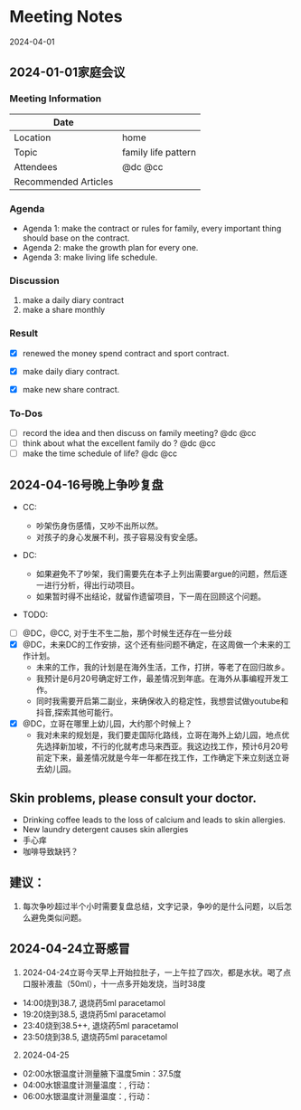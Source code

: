# Meeting Notes
2024-04-01 


## 2024-01-01家庭会议
### Meeting Information
| Date                 |                                        |
| ---                  | ---                                    |
| Location             | home                                   |
| Topic                | family life pattern                    |
| Attendees            | @dc @cc                                |
| Recommended Articles |                                        |


### Agenda
- Agenda 1: make the contract or rules for family, every important thing should base on the contract.
- Agenda 2: make the growth plan for every one.
- Agenda 3: make living life schedule.

### Discussion
1. make a daily diary contract
2. make a share monthly

### Result
- [x] renewed the money spend contract and sport contract.
- [x] make daily diary contract.
- [x] make new share contract.


### To-Dos
- [ ] record the idea and then discuss on family meeting? @dc @cc
- [ ] think about what the excellent family do ? @dc @cc
- [ ] make the time schedule of life? @dc @cc

## 2024-04-16号晚上争吵复盘
- CC:
  - 吵架伤身伤感情，又吵不出所以然。
  - 对孩子的身心发展不利，孩子容易没有安全感。
- DC:
  - 如果避免不了吵架，我们需要先在本子上列出需要argue的问题，然后逐一进行分析，得出行动项目。
  - 如果暂时得不出结论，就留作遗留项目，下一周在回顾这个问题。


- TODO: 
- [ ] @DC，@CC, 对于生不生二胎，那个时候生还存在一些分歧
- [x] @DC，未来DC的工作安排，这个还有些问题不确定，在这周做一个未来的工作计划。
  - 未来的工作，我的计划是在海外生活，工作，打拼，等老了在回归故乡。
  - 我预计是6月20号确定好工作，最差情况到年底。在海外从事编程开发工作。
  - 同时我需要开启第二副业，来确保收入的稳定性，我想尝试做youtube和抖音,探索其他可能行。
- [x] @DC，立哥在哪里上幼儿园，大约那个时候上？
  - 我对未来的规划是，我们要走国际化路线，立哥在海外上幼儿园，地点优先选择新加坡，不行的化就考虑马来西亚。我这边找工作，预计6月20号前定下来，最差情况就是今年一年都在找工作，工作确定下来立刻送立哥去幼儿园。

## Skin problems, please consult your doctor.
- Drinking coffee leads to the loss of calcium and leads to skin allergies.
- New laundry detergent causes skin allergies
- 手心痒
- 咖啡导致缺钙？


## 建议：
1. 每次争吵超过半个小时需要复盘总结，文字记录，争吵的是什么问题，以后怎么避免类似问题。


## 2024-04-24立哥感冒
1. 2024-04-24立哥今天早上开始拉肚子，一上午拉了四次，都是水状。喝了点口服补液盐（50ml），十一点多开始发烧，当时38度
- 14:00烧到38.7,   退烧药5ml paracetamol
- 19:20烧到38.5,   退烧药5ml paracetamol
- 23:40烧到38.5++, 退烧药5ml paracetamol
- 23:50烧到38.5,   退烧药5ml paracetamol
2. 2024-04-25
- 02:00水银温度计测量腋下温度5min：37.5度
- 04:00水银温度计测量温度：, 行动：
- 06:00水银温度计测量温度：, 行动：
